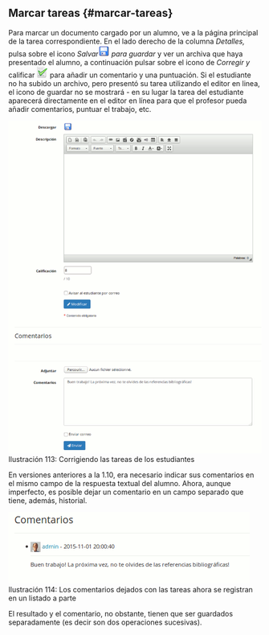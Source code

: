 ## Marcar tareas {#marcar-tareas}

Para marcar un documento cargado por un alumno, ve a la página principal de la tarea correspondiente. En el lado derecho de la columna _Detalles,_ pulsa sobre el icono _Salvar_![](../assets/graphics75.png) _para guardar_ y ver un archiva que haya presentado el alumno, a continuación pulsar sobre el icono de _Corregir y_ calificar ![](../assets/graphics76.png) para añadir un comentario y una puntuación. Si el estudiante no ha subido un archivo, pero presentó su tarea utilizando el editor en linea, el icono de guardar no se mostrará - en su lugar la tarea del estudiante aparecerá directamente en el editor en línea para que el profesor pueda añadir comentarios, puntuar el trabajo, etc.

![](../assets/graficos95.png)Ilustración 113: Corrigiendo las tareas de los estudiantes

En versiones anteriores a la 1.10, era necesario indicar sus comentarios en el mismo campo de la respuesta textual del alumno. Ahora, aunque imperfecto, es posible dejar un comentario en un campo separado que tiene, además, historial.

![](../assets/image32.png)Ilustración 114: Los comentarios dejados con las tareas ahora se registran en un listado a parte

El resultado y el comentario, no obstante, tienen que ser guardados separadamente (es decir son dos operaciones sucesivas).